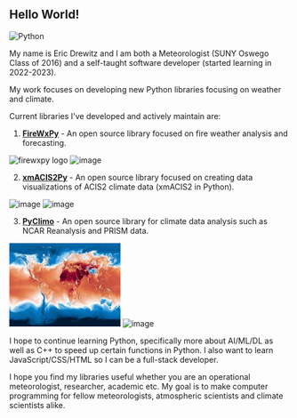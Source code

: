 ## Hello World! 

![Python](https://img.shields.io/badge/python-3670A0?style=for-the-badge&logo=python&logoColor=ffdd54)

My name is Eric Drewitz and I am both a Meteorologist (SUNY Oswego Class of 2016) and a self-taught software developer (started learning in 2022-2023). 

My work focuses on developing new Python libraries focusing on weather and climate. 

Current libraries I've developed and actively maintain are:

1) [**FireWxPy**](https://pypi.org/project/firewxpy/) - An open source library focused on fire weather analysis and forecasting.

<img width="200" alt="firewxpy logo" src="https://github.com/user-attachments/assets/27d7353c-89ae-4827-a1fb-0d64d80599ad"> ![image](https://github.com/user-attachments/assets/da1b43c0-2b6a-4a5c-9eb4-f08b30cab42b)
 
2) [**xmACIS2Py**](https://pypi.org/project/xmacis2py/) - An open source library focused on creating data visualizations of ACIS2 climate data (xmACIS2 in Python).

![image](https://github.com/user-attachments/assets/fb5ecdf9-bd51-4243-be7d-92af0952bfd8) ![image](https://github.com/user-attachments/assets/da1b43c0-2b6a-4a5c-9eb4-f08b30cab42b)
   
3) [**PyClimo**](https://pypi.org/project/pyclimo/) - An open source library for climate data analysis such as NCAR Reanalysis and PRISM data. 

<img width="200" height="150" alt="climate" src="https://github.com/edrewitz/PyClimo/blob/main/climate.jpg?raw=true"> ![image](https://github.com/user-attachments/assets/da1b43c0-2b6a-4a5c-9eb4-f08b30cab42b)

I hope to continue learning Python, specifically more about AI/ML/DL as well as C++ to speed up certain functions in Python. I also want to learn JavaScript/CSS/HTML so I can be a full-stack developer. 

I hope you find my libraries useful whether you are an operational meteorologist, researcher, academic etc. My goal is to make computer programming for fellow meteorologists, atmospheric scientists and climate scientists alike. 
<!--
**edrewitz/edrewitz** is a ✨ _special_ ✨ repository because its `README.md` (this file) appears on your GitHub profile.

Here are some ideas to get you started:

- 🔭 I’m currently working on ...
- 🌱 I’m currently learning ...
- 👯 I’m looking to collaborate on ...
- 🤔 I’m looking for help with ...
- 💬 Ask me about ...
- 📫 How to reach me: ...
- 😄 Pronouns: ...
- ⚡ Fun fact: ...
-->
